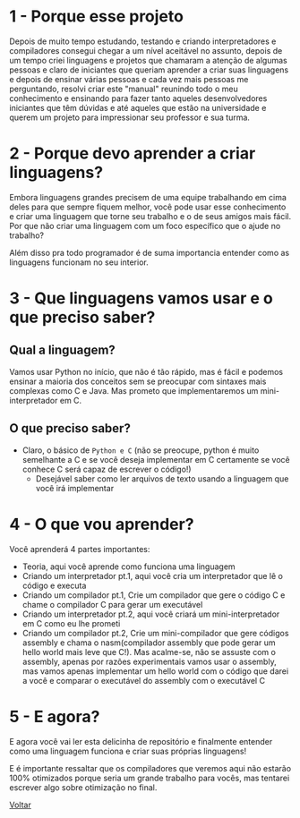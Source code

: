 # 1 - Porque esse projeto
 Depois de muito tempo estudando, testando e criando interpretadores e compiladores consegui chegar a um nível aceitável no assunto, depois de um tempo criei linguagens e projetos que chamaram a atenção de algumas pessoas e claro de iniciantes que queriam aprender a criar suas linguagens e depois de ensinar várias pessoas e cada vez mais pessoas me perguntando, resolvi criar este "manual" reunindo todo o meu conhecimento e ensinando para fazer tanto aqueles desenvolvedores iniciantes que têm dúvidas e até aqueles que estão na universidade e querem um projeto para impressionar seu professor e sua turma.

# 2 - Porque devo aprender a criar linguagens?
 Embora linguagens grandes precisem de uma equipe trabalhando em cima deles para que sempre fiquem melhor, você pode usar esse conhecimento e criar uma linguagem que torne seu trabalho e o de seus amigos mais fácil. Por que não criar uma linguagem com um foco específico que o ajude no trabalho?

 Além disso pra todo programador é de suma importancia entender como as linguagens funcionam no seu interior.

# 3 - Que linguagens vamos usar e o que preciso saber?
 
 ## Qual a linguagem?
 Vamos usar Python no início, que não é tão rápido, mas é fácil e podemos ensinar a maioria dos conceitos sem se preocupar com sintaxes mais complexas como C e Java. Mas prometo que implementaremos um mini-interpretador em C.

 ## O que preciso saber?
 - Claro, o básico de `Python e C` (não se preocupe, python é muito semelhante a C e se você deseja implementar em C certamente se você conhece C será capaz de escrever o código!)
   - Desejável saber como ler arquivos de texto usando a linguagem que você irá implementar

# 4 - O que vou aprender?
 Você aprenderá 4 partes importantes:

   - Teoria, aqui você aprende como funciona uma linguagem
   - Criando um interpretador pt.1, aqui você cria um interpretador que lê o código e executa
   - Criando um compilador pt.1, Crie um compilador que gere o código C e chame o compilador C para gerar um executável
   - Criando um interpretador pt.2, aqui você criará um mini-interpretador em C como eu lhe prometi
   - Criando um compilador pt.2, Crie um mini-compilador que gere códigos assembly e chama o nasm(compilador assembly que pode gerar um hello world mais leve que C!). Mas acalme-se, não se assuste com o assembly, apenas por razões experimentais vamos usar o assembly, mas vamos apenas implementar um hello world com o código que darei a você e comparar o executável do assembly com o executável C

# 5 - E agora?
 E agora você vai ler esta delicinha de repositório e finalmente entender como uma linguagem funciona e criar suas próprias linguagens!

 E é importante ressaltar que os compiladores que veremos aqui não estarão 100% otimizados porque seria um grande trabalho para vocês, mas tentarei escrever algo sobre otimização no final.

[Voltar](../README.md)
